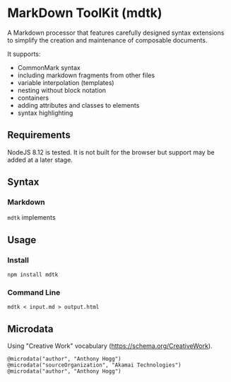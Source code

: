 # MarkDown ToolKit (mdtk)

A Markdown processor that features carefully designed syntax extensions to simplify
the creation and maintenance of composable documents.

It supports:

- CommonMark syntax
- including markdown fragments from other files
- variable interpolation (templates)
- nesting without block notation
- containers
- adding attributes and classes to elements
- syntax highlighting

## Requirements

NodeJS 8.12 is tested.
It is not built for the browser but support may be added at a later stage.

## Syntax

### Markdown

`mdtk` implements 

## Usage

### Install

```
npm install mdtk
```

### Command Line

```
mdtk < input.md > output.html
```

## Microdata

Using "Creative Work" vocabulary (https://schema.org/CreativeWork).

```
@microdata("author", "Anthony Hogg")
@microdata("sourceOrganization", "Akamai Technologies")
@microdata("author", "Anthony Hogg")
```
